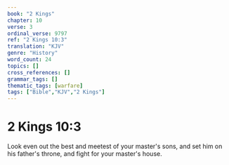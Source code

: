 ```yaml
---
book: "2 Kings"
chapter: 10
verse: 3
ordinal_verse: 9797
ref: "2 Kings 10:3"
translation: "KJV"
genre: "History"
word_count: 24
topics: []
cross_references: []
grammar_tags: []
thematic_tags: [warfare]
tags: ["Bible","KJV","2 Kings"]
---
```


# 2 Kings 10:3

Look even out the best and meetest of your master's sons, and set him on his father's throne, and fight for your master's house.
